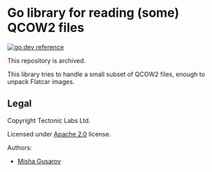 # Go library for reading (some) QCOW2 files
[![go.dev reference](https://img.shields.io/badge/go.dev-reference-007d9c?logo=go&logoColor=white&style=flat-square)](https://pkg.go.dev/github.com/ridge/qcow2-reader)

This repository is archived.

This library tries to handle a small subset of QCOW2 files, enough to unpack Flatcar images.

## Legal

Copyright Tectonic Labs Ltd.

Licensed under [Apache 2.0](LICENSE) license.

Authors:
- [Misha Gusarov](https://github.com/dottedmag)
